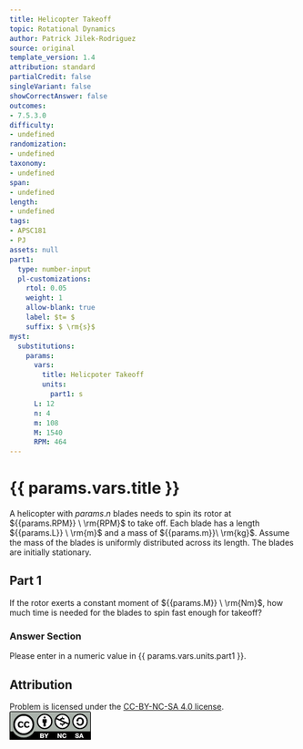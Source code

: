 ```yaml
---
title: Helicopter Takeoff
topic: Rotational Dynamics
author: Patrick Jilek-Rodriguez
source: original
template_version: 1.4
attribution: standard
partialCredit: false
singleVariant: false
showCorrectAnswer: false
outcomes:
- 7.5.3.0
difficulty:
- undefined
randomization:
- undefined
taxonomy:
- undefined
span:
- undefined
length:
- undefined
tags:
- APSC181
- PJ
assets: null
part1:
  type: number-input
  pl-customizations:
    rtol: 0.05
    weight: 1
    allow-blank: true
    label: $t= $
    suffix: $ \rm{s}$
myst:
  substitutions:
    params:
      vars:
        title: Helicpoter Takeoff
        units:
          part1: s
      L: 12
      n: 4
      m: 108
      M: 1540
      RPM: 464
---
```

# {{ params.vars.title }}
A helicopter with ${{params.n}}$ blades needs to spin its rotor at ${{params.RPM}} \ \rm{RPM}$ to take off.
Each blade has a length ${{params.L}} \ \rm{m}$ and a mass of ${{params.m}}\ \rm{kg}$.
Assume the mass of the blades is uniformly distributed across its length.
The blades are initially stationary.

## Part 1

If the rotor exerts a constant moment of ${{params.M}} \ \rm{Nm}$, how much time is needed for the blades to spin fast enough for takeoff?

### Answer Section

Please enter in a numeric value in {{ params.vars.units.part1 }}.

## Attribution

Problem is licensed under the [CC-BY-NC-SA 4.0 license](https://creativecommons.org/licenses/by-nc-sa/4.0/).<br> ![The Creative Commons 4.0 license requiring attribution-BY, non-commercial-NC, and share-alike-SA license.](https://raw.githubusercontent.com/firasm/bits/master/by-nc-sa.png)